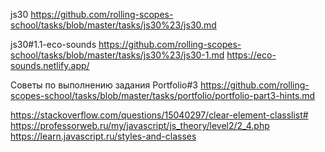 js30
https://github.com/rolling-scopes-school/tasks/blob/master/tasks/js30%23/js30.md

js30#1.1-eco-sounds
https://github.com/rolling-scopes-school/tasks/blob/master/tasks/js30%23/js30-1.md
https://eco-sounds.netlify.app/

Советы по выполнению задания Portfolio#3
https://github.com/rolling-scopes-school/tasks/blob/master/tasks/portfolio/portfolio-part3-hints.md


https://stackoverflow.com/questions/15040297/clear-element-classlist#
https://professorweb.ru/my/javascript/js_theory/level2/2_4.php
https://learn.javascript.ru/styles-and-classes